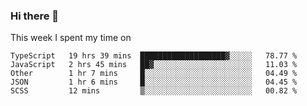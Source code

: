 ### Hi there 👋

<!--
**qiruohan/qiruohan** is a ✨ _special_ ✨ repository because its `README.md` (this file) appears on your GitHub profile.

Here are some ideas to get you started:

- 🔭 I’m currently working on ...
- 🌱 I’m currently learning ...
- 👯 I’m looking to collaborate on ...
- 🤔 I’m looking for help with ...
- 💬 Ask me about ...
- 📫 How to reach me: ...
- 😄 Pronouns: ...
- ⚡ Fun fact: ...
-->

This week I spent my time on 
<!--START_SECTION:waka-->
```text
TypeScript   19 hrs 39 mins  ███████████████████▓░░░░░   78.77 % 
JavaScript   2 hrs 45 mins   ██▓░░░░░░░░░░░░░░░░░░░░░░   11.03 % 
Other        1 hr 7 mins     █░░░░░░░░░░░░░░░░░░░░░░░░   04.49 % 
JSON         1 hr 6 mins     █░░░░░░░░░░░░░░░░░░░░░░░░   04.45 % 
SCSS         12 mins         ▒░░░░░░░░░░░░░░░░░░░░░░░░   00.82 % 
```
<!--END_SECTION:waka-->
